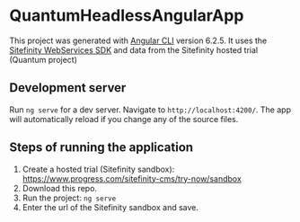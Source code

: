 # QuantumHeadlessAngularApp

This project was generated with [Angular CLI](https://github.com/angular/angular-cli) version 6.2.5. It uses the [Sitefinity WebServices SDK](https://www.npmjs.com/package/sitefinity-webservices-sdk) and data from the Sitefinity hosted trial (Quantum project)

## Development server

Run `ng serve` for a dev server. Navigate to `http://localhost:4200/`. The app will automatically reload if you change any of the source files.

## Steps of running the application

1. Create a hosted trial (Sitefinity sandbox): https://www.progress.com/sitefinity-cms/try-now/sandbox
2. Download this repo.
3. Run the project: 
  `ng serve`
4. Enter the url of the Sitefinity sandbox and save.
